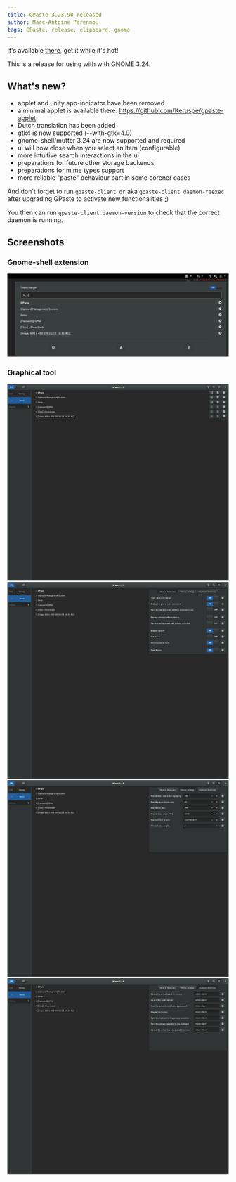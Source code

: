 ```yaml
---
title: GPaste 3.23.90 released
author: Marc-Antoine Perennou
tags: GPaste, release, clipboard, gnome
---
```


It's available [there](http://www.imagination-land.org/files/gpaste/gpaste-3.23.90.tar.xz), get it while it's hot!

This is a release for using with with GNOME 3.24.

## What's new?

- applet and unity app-indicator have been removed
- a minimal applet is available there: https://github.com/Keruspe/gpaste-applet
- Dutch translation has been added
- gtk4 is now supported (--with-gtk=4.0)
- gnome-shell/mutter 3.24 are now supported and required
- ui will now close when you select an item (configurable)
- more intuitive search interactions in the ui
- preparations for future other storage backends
- preparations for mime types support
- more reliable "paste" behaviour part in some corener cases

And don't forget to run `gpaste-client dr` aka `gpaste-client daemon-reexec` after upgrading GPaste to activate new functionalities ;)

You then can run `gpaste-client daemon-version` to check that the correct daemon is running.

## Screenshots

### Gnome-shell extension

<img src="/images/GPaste/3/Extension.png" alt="Extension"/>

### Graphical tool

<img src="/images/GPaste/3/Ui-1-full.png" alt="Ui-1"/>

<img src="/images/GPaste/3/Ui-2-full.png" alt="Ui-2"/>

<img src="/images/GPaste/3/Ui-3-full.png" alt="Ui-3"/>

<img src="/images/GPaste/3/Ui-4-full.png" alt="Ui-4"/>

